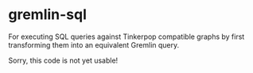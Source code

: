 gremlin-sql
===========

For executing SQL queries against Tinkerpop compatible graphs by first transforming them into an equivalent Gremlin query.  

Sorry, this code is not yet usable!
